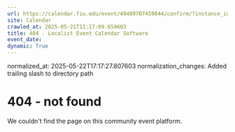 ```yaml
---
url: https://calendar.fiu.edu/event/49489707459844/confirm/?instance_id=49489707491604&return=https%3A%2F%2Fcalendar.fiu.edu%2Fcalendar%3Fevent_types%255B%255D%3D37290279036119
site: Calendar
crawled_at: 2025-05-21T11:17:09.659603
title: 404 - Localist Event Calendar Software
event_date: 
dynamic: True
---
```

normalized_at: 2025-05-22T17:17:27.807603
normalization_changes: Added trailing slash to directory path

# 404 - not found
We couldn't find the page on this community event platform.
